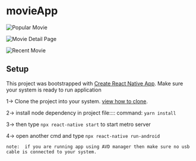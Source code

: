 # movieApp

![Popular Movie](https://user-images.githubusercontent.com/26677033/106733783-4ebad180-6638-11eb-88b3-b497f54eb19b.jpeg)

![Movie Detail Page](https://user-images.githubusercontent.com/26677033/106733811-55e1df80-6638-11eb-9e79-02711a98a55c.jpeg)

![Recent Movie](https://user-images.githubusercontent.com/26677033/106733822-58443980-6638-11eb-8546-90a53caf300f.jpeg)


## Setup

This project was bootstrapped with [Create React Native App](https://github.com/react-community/create-react-native-app). Make sure your system is ready to run application

1-> Clone the project into your system. [view how to clone](https://docs.github.com/en/github/creating-cloning-and-archiving-repositories/cloning-a-repository).

2-> install node dependency in project file::::           command:    `yarn install`

3-> then type `npx react-native start` to start metro server

4-> open another cmd and type `npx react-native run-android` 

    note:  if you are running app using AVD manager then make sure no usb cable is connected to your system.


           
